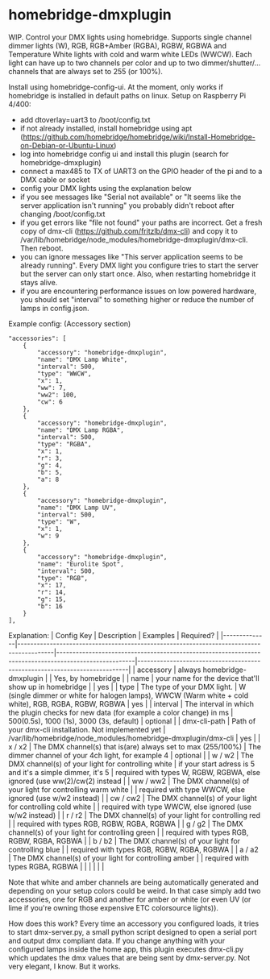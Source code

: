 # homebridge-dmxplugin

WIP. Control your DMX lights using homebridge. Supports single channel dimmer lights (W), RGB, RGB+Amber (RGBA), RGBW, RGBWA and Temperature White lights with cold and warm white LEDs (WWCW). Each light can have up to two channels per color and up to two dimmer/shutter/... channels that are always set to 255 (or 100%).

Install using homebridge-config-ui. At the moment, only works if homebridge is installed in default paths on linux. 
Setup on Raspberry Pi 4/400:

- add dtoverlay=uart3 to /boot/config.txt
- if not already installed, install homebridge using apt (https://github.com/homebridge/homebridge/wiki/Install-Homebridge-on-Debian-or-Ubuntu-Linux)
- log into homebridge config ui and install this plugin (search for homebridge-dmxplugin)
- connect a max485 to TX of UART3 on the GPIO header of the pi and to a DMX cable or socket
- config your DMX lights using the explanation below 
- if you see messages like "Serial not available" or "It seems like the server application isn't running" you probably didn't reboot after changing /boot/config.txt
- if you get errors like "file not found" your paths are incorrect. Get a fresh copy of dmx-cli (https://github.com/fritzlb/dmx-cli) and copy it to /var/lib/homebridge/node_modules/homebridge-dmxplugin/dmx-cli. Then reboot.
- you can ignore messages like "This server application seems to be already running". Every DMX light you configure tries to start the server but the server can only start once. Also, when restarting homebridge it stays alive.
- if you are encountering performance issues on low powered hardware, you should set "interval" to something higher or reduce the number of lamps in config.json.


Example config:
(Accessory section)

    "accessories": [
        {
            "accessory": "homebridge-dmxplugin",
            "name": "DMX Lamp White",
            "interval": 500,
            "type": "WWCW",
            "x": 1,
            "ww": 7,
            "ww2": 100,
            "cw": 6
        },
        {
            "accessory": "homebridge-dmxplugin",
            "name": "DMX Lamp RGBA",
            "interval": 500,
            "type": "RGBA",
            "x": 1,
            "r": 3,
            "g": 4,
            "b": 5,
            "a": 8
        },
        {
            "accessory": "homebridge-dmxplugin",
            "name": "DMX Lamp UV",
            "interval": 500,
            "type": "W",
            "x": 1,
            "w": 9
        },
        {
            "accessory": "homebridge-dmxplugin",
            "name": "Eurolite Spot",
            "interval": 500,
            "type": "RGB",
            "x": 17,
            "r": 14,
            "g": 15,
            "b": 16
        }
    ],
    
    
Explanation: 
| Config Key   | Description                                                                             | Examples                                                                                             | Required?                                                                 |
|--------------|-----------------------------------------------------------------------------------------|------------------------------------------------------------------------------------------------------|---------------------------------------------------------------------------|
| accessory    | always homebridge-dmxplugin                                                             |                                                                                                      | Yes, by homebridge                                                        |
| name         | your name for the device that'll show up in homebridge                                  |                                                                                                      | yes                                                                       |
| type         | The type of your DMX light.                                                             | W (single dimmer or white for halogen lamps), WWCW (Warm white + cold white), RGB, RGBA, RGBW, RGBWA | yes                                                                       |
| interval     | The interval in which the plugin checks for new data (for example a color change) in ms | 500(0.5s), 1000 (1s), 3000 (3s, default)                                                             | optional                                                                  |
| dmx-cli-path | Path of your dmx-cli installation. Not implemented yet                                  | /var/lib/homebridge/node_modules/homebridge-dmxplugin/dmx-cli                                                                                       | yes                                                                       |
| x / x2       | The DMX channel(s) that is(are) always set to max (255/100%)                            | The dimmer channel of your 4ch light, for example 4                                                  | optional                                                                  |
| w / w2       | The DMX channel(s) of your light for controlling white                                  | if your start adress is 5 and it's a simple dimmer, it's 5                                           | required with types W, RGBW, RGBWA, else ignored (use ww(2)/cw(2) instead |
| ww / ww2     | The DMX channel(s) of your light for controlling warm white                             |                                                                                                      | required with type WWCW, else ignored (use w/w2 instead)                  |
| cw / cw2     | The DMX channel(s) of your light for controlling cold white                             |                                                                                                      | required with type WWCW, else ignored (use w/w2 instead)                  |
| r / r2       | The DMX channel(s) of your light for controlling red                                    |                                                                                                      | required with types RGB, RGBW, RGBA, RGBWA                                |
| g / g2       | The DMX channel(s) of your light for controlling green                                  |                                                                                                      | required with types RGB, RGBW, RGBA, RGBWA                                |
| b / b2       | The DMX channel(s) of your light for controlling blue                                   |                                                                                                      | required with types RGB, RGBW, RGBA, RGBWA                                |
| a / a2       | The DMX channel(s) of your light for controlling amber                                  |                                                                                                      | required with types RGBA, RGBWA                                           |
|              |                                                                                         |                                                                                                      |                                                                           |


Note that white and amber channels are being automatically generated and depending on your setup colors could be weird. In that case simply add two accessories, one for RGB and another for amber or white (or even UV (or lime if you're owning those expensive ETC colorsource lights)).


How does this work? Every time an accessory you configured loads, it tries to start dmx-server.py, a small python script designed to open a serial port and output dmx compliant data. If you change anything with your configured lamps inside the home app, this plugin executes dmx-cli.py which updates the dmx values that are being sent by dmx-server.py. Not very elegant, I know. But it works.

